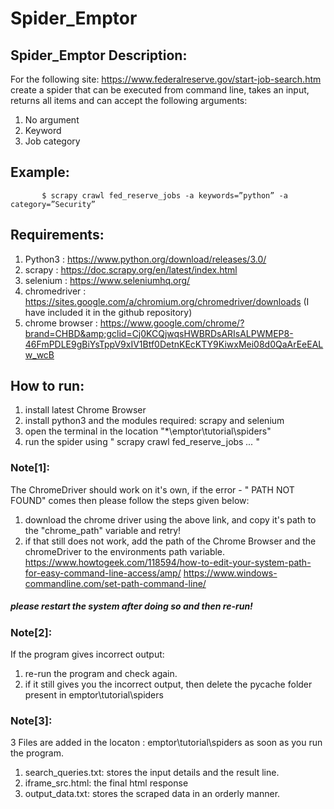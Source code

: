 # Spider_Emptor

## Spider_Emptor  Description:
For the following site: https://www.federalreserve.gov/start-job-search.htm create a spider that can be executed from command line, takes an input, returns all items and can accept the following arguments: 
1) No argument 
2) Keyword 
3) Job category   
## Example:  
           $ scrapy crawl fed_reserve_jobs -a keywords=”python” -a category=”Security”  

## Requirements:  
1) Python3 : https://www.python.org/download/releases/3.0/ 
2) scrapy : https://doc.scrapy.org/en/latest/index.html 
3) selenium : https://www.seleniumhq.org/ 
4) chromedriver : https://sites.google.com/a/chromium.org/chromedriver/downloads (I have included it in the github repository) 
5) chrome browser :  https://www.google.com/chrome/?brand=CHBD&amp;gclid=Cj0KCQjwqsHWBRDsARIsALPWMEP8-46FmPDLE9gBiYsTppV9xIV1Btf0DetnKEcKTY9KiwxMei08d0QaArEeEALw_wcB  

## How to run: 
1) install latest Chrome Browser 
2) install python3 and the modules required: scrapy and selenium 
3) open the terminal in the location "*\emptor\tutorial\spiders"
4) run the spider using " scrapy crawl fed_reserve_jobs *...* "

### Note[1]: 
The ChromeDriver should work on it's own, if the error - " PATH NOT FOUND" comes then please follow the steps given below:
1) download the chrome driver using the above link, and copy it's path to the "chrome_path" variable and retry!
2) if that still does not work, add the path of the Chrome Browser and the chromeDriver to the environments path variable.
https://www.howtogeek.com/118594/how-to-edit-your-system-path-for-easy-command-line-access/amp/
https://www.windows-commandline.com/set-path-command-line/
##### please restart the system after doing so and then re-run!

### Note[2]:
If the program gives incorrect output:
1) re-run the program and check again.
2) if it still gives you the incorrect output, then delete the pycache folder present in emptor\tutorial\spiders

### Note[3]: 
3 Files are added in the locaton : emptor\tutorial\spiders as soon as you run the program. 
1) search_queries.txt: stores the input details and the result line.
2) iframe_src.html: the final html response
3) output_data.txt: stores the scraped data in an orderly manner. 
